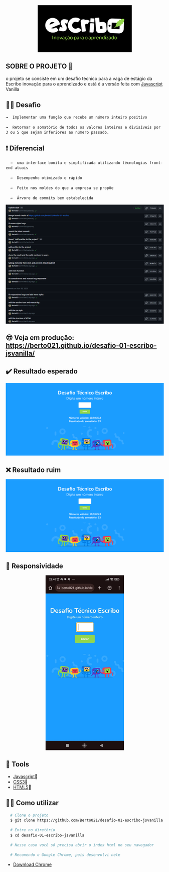 <div align="center">
  <img src="/assets/escribo-img.png" alt="Banner-project" />
</div>

## SOBRE O PROJETO 🚀

o projeto se consiste em um desafio técnico para a vaga de estágio da Escribo inovação para o aprendizado e está é a versão feita com [Javascript](https://www.javascript.com/) Vanilla

## 👨‍🏭 Desafio

    →  Implementar uma função que recebe um número inteiro positivo

    →  Retornar o somatório de todos os valores inteiros e divisíveis por 3 ou 5 que sejam inferiores ao número passado.

## ❗ Diferencial

      →  uma interface bonita e simplificada utilizando técnologias front-end atuais

      →  Desempenho otimizado e rápido

      →  Feito nos moldes do que a empresa se propõe

      →  Árvore de commits bem estabelecida

<div align="center">
  <img src="/assets/commits-tree.png" alt="Banner-project" />
</div>

## 😎 Veja em produção: https://berto021.github.io/desafio-01-escribo-jsvanilla/

## ✔️ Resultado esperado

<div align="center">
  <img src="/assets/teste-certo.png" alt="Banner-project" />
</div>

## ❌ Resultado ruim

<div align="center">
  <img  src="/assets/teste-ruim.png" alt="Banner-project" />
  
</div>

## 📲 Responsividade

<div align="center">
  <img width='250px'src="/assets/mobile-img.jpeg" alt="Banner-project" />
  
</div>

## 🔧 Tools

- [Javascript](https://www.javascript.com/)💛
- [CSS3](https://developer.mozilla.org/pt-BR/docs/Web/CSS)💙
- [HTML5](https://developer.mozilla.org/pt-BR/docs/Web/HTML)🧡

## 👨‍💻 Como utilizar

```bash
  # Clone o projeto
  $ git clone https://github.com/Berto021/desafio-01-escribo-jsvanilla.git
```

```bash
  # Entre no diretório
  $ cd desafio-01-escribo-jsvanilla
```

```bash
  # Nesse caso você só precisa abrir o index html no seu navegador

```

```bash
  # Recomendo o Google Chrome, pois desenvolvi nele
```

- [Download Chrome](https://www.google.pt/intl/pt-PT/chrome/?brand=JJTC&gclid=Cj0KCQiAyKurBhD5ARIsALamXaFN_GV5ABnhrEct7az3aWn93--RTJHxBxvjDG7ujyIjsCj7Ak7BMRgaAvYiEALw_wcB&gclsrc=aw.ds)

